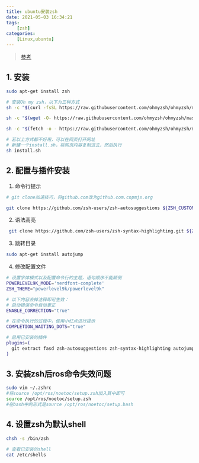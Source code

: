 ```yaml
---
title: ubuntu安装zsh
date: 2021-05-03 16:34:21
tags: 
    [zsh] 
categories: 
    [Linux,ubuntu]
---
```


> [参考](https://github.com/ohmyzsh/ohmyzsh)

## 1. 安装

```bash
sudo apt-get install zsh

# 安装Oh my zsh，以下为三种方式
sh -c "$(curl -fsSL https://raw.githubusercontent.com/ohmyzsh/ohmyzsh/master/tools/install.sh)"

sh -c "$(wget -O- https://raw.githubusercontent.com/ohmyzsh/ohmyzsh/master/tools/install.sh)"

sh -c "$(fetch -o - https://raw.githubusercontent.com/ohmyzsh/ohmyzsh/master/tools/install.sh)"

# 若以上方式都不好用，可以在网页打开网址
# 新建一个install.sh，将网页内容复制进去，然后执行
sh install.sh
```
## 2. 配置与插件安装
1. 命令行提示

```bash
# git clone加速技巧，将github.com改为github.com.cnpmjs.org

git clone https://github.com/zsh-users/zsh-autosuggestions ${ZSH_CUSTOM:-~/.oh-my-zsh/custom}/plugins/zsh-autosuggestions
```
2. 语法高亮

```bash
 git clone https://github.com/zsh-users/zsh-syntax-highlighting.git ${ZSH_CUSTOM:-~/.oh-my-zsh/custom}/plugins/zsh-syntax-highlighting
```

3. 跳转目录

```bash
sudo apt-get install autojump
```

4. 修改配置文件

```bash
# 设置字体模式以及配置命令行的主题，语句顺序不能颠倒
POWERLEVEL9K_MODE='nerdfont-complete'
ZSH_THEME="powerlevel9k/powerlevel9k"

# 以下内容去掉注释即可生效：
# 启动错误命令自动更正
ENABLE_CORRECTION="true"

# 在命令执行的过程中，使用小红点进行提示
COMPLETION_WAITING_DOTS="true"

# 启用已安装的插件
plugins=(
  git extract fasd zsh-autosuggestions zsh-syntax-highlighting autojump
)
```

## 3. 安装zsh后ros命令失效问题

```bash
sudo vim ~/.zshrc
#将source /opt/ros/noetoc/setup.zsh加入其中即可
source /opt/ros/noetoc/setup.zsh
#在bash中的形式是source /opt/ros/noetoc/setup.bash
```

## 4. 设置zsh为默认shell

```bash
chsh -s /bin/zsh

# 查看已安装的shell
cat /etc/shells
```
